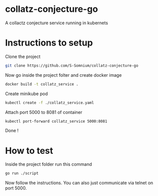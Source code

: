 # collatz-conjecture-go
 A collactz conjecture service running in kubernets

# Instructions to setup
Clone the project
 ```sh
git clone https://github.com/S-Somnium/collatz-conjecture-go
```
Now go inside the project folter and create docker image
 ```sh
docker build -t collatz_service .
```
Create minikube pod
 ```sh
kubectl create -f ./collatz_service.yaml
```
Attach port 5000 to 8081 of container
 ```sh
kubectl port-forward collatz_service 5000:8081
```
Done !

# How to test
Inside the project folder run this command
 ```sh
go run ./script
```
Now follow the instructions.
You can also just communicate via telnet on port 5000.
